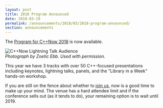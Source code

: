 ```yaml
---
layout: post
title: 2018 Program Announced
date: 2018-03-19
permalink: /announcements/2018/03/2018-program-announced/
section: announcements
---
```


The [Program for C++Now 2018](/history/2018/schedule/) is now available.

![C++Now Lightning Talk Audience](/assets/img/posts/2017/LightningTalksByZoeticEbb-2.jpg "Photograph by Zoetica Ebb. Used with permission.")
<br>
*Photograph by Zoetic Ebb. Used with permission.*

<!--break-->

This year we have 3 tracks with over 50 C++-focused presentations including keynotes, lightning talks, panels, and the "Library in a Week" hands-on workshop.

If you are still on the fence about whether to [join us](/registration/), now is a good time to make up your mind. The venue has a hard attendee limit and if the conference sells out (as it tends to do), your remaining option is to wait until 2019.
